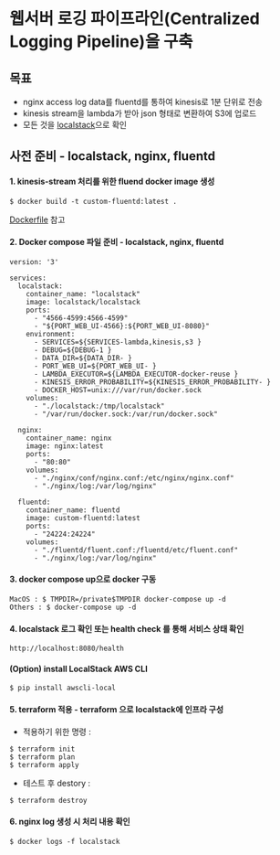 # 웹서버 로깅 파이프라인(Centralized Logging Pipeline)을 구축

## 목표
* nginx access log data를 fluentd를 통하여 kinesis로 1분 단위로 전송
* kinesis stream을 lambda가 받아 json 형태로 변환하여 S3에 업로드
* 모든 것을 [localstack](https://localstack.cloud)으로 확인

## 사전 준비 - localstack, nginx, fluentd 
#### 1. kinesis-stream 처리를 위한 fluend docker image 생성
```
$ docker build -t custom-fluentd:latest .
```
[Dockerfile](localstack/fluentd/Dockerfile) 참고

#### 2. Docker compose 파일 준비 - localstack, nginx, fluentd
```
version: '3'

services:
  localstack:
    container_name: "localstack"
    image: localstack/localstack
    ports:
      - "4566-4599:4566-4599"
      - "${PORT_WEB_UI-4566}:${PORT_WEB_UI-8080}"
    environment:
      - SERVICES=${SERVICES-lambda,kinesis,s3 }
      - DEBUG=${DEBUG-1 }
      - DATA_DIR=${DATA_DIR- }
      - PORT_WEB_UI=${PORT_WEB_UI- }
      - LAMBDA_EXECUTOR=${LAMBDA_EXECUTOR-docker-reuse }
      - KINESIS_ERROR_PROBABILITY=${KINESIS_ERROR_PROBABILITY- }
      - DOCKER_HOST=unix:///var/run/docker.sock
    volumes:
      - "./localstack:/tmp/localstack"
      - "/var/run/docker.sock:/var/run/docker.sock"

  nginx:
    container_name: nginx
    image: nginx:latest
    ports:
      - "80:80"
    volumes:
      - "./nginx/conf/nginx.conf:/etc/nginx/nginx.conf"
      - "./nginx/log:/var/log/nginx"

  fluentd:
    container_name: fluentd
    image: custom-fluentd:latest
    ports:
      - "24224:24224"
    volumes:
      - "./fluentd/fluent.conf:/fluentd/etc/fluent.conf"
      - "./nginx/log:/var/log/nginx"
```
#### 3. docker compose up으로 docker 구동
```
MacOS : $ TMPDIR=/private$TMPDIR docker-compose up -d
Others : $ docker-compose up -d
```

#### 4. localstack 로그 확인 또는 health check 를 통해 서비스 상태 확인
```
http://localhost:8080/health
```

#### (Option) install LocalStack AWS CLI
```
$ pip install awscli-local
```

#### 5. terraform 적용 - terraform 으로 localstack에 인프라 구성
- 적용하기 위한 명령 :

```
$ terraform init
$ terraform plan
$ terraform apply
```

- 테스트 후 destory :
```
$ terraform destroy
```

#### 6. nginx log 생성 시 처리 내용 확인
```
$ docker logs -f localstack
```
